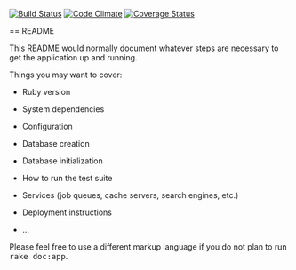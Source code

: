 [![Build Status](https://travis-ci.org/ectomorph314/msds.svg)](https://travis-ci.org/ectomorph314/msds) [![Code Climate](https://codeclimate.com/github/ectomorph314/msds.png)](https://codeclimate.com/github/ectomorph314/msds) [![Coverage Status](https://coveralls.io/repos/ectomorph314/msds/badge.svg)](https://coveralls.io/r/ectomorph314/msds)

== README

This README would normally document whatever steps are necessary to get the
application up and running.

Things you may want to cover:

* Ruby version

* System dependencies

* Configuration

* Database creation

* Database initialization

* How to run the test suite

* Services (job queues, cache servers, search engines, etc.)

* Deployment instructions

* ...


Please feel free to use a different markup language if you do not plan to run
<tt>rake doc:app</tt>.
